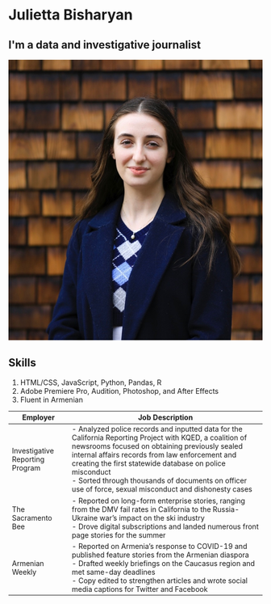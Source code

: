 # Julietta Bisharyan 
## I'm a data and investigative journalist
!['Julietta Bisharyan', 'Headshot of Julietta Bisharyan'](/headshot_julietta.jpg)
## Skills
1. HTML/CSS, JavaScript, Python, Pandas, R
2. Adobe Premiere Pro, Audition, Photoshop, and After Effects
3. Fluent in Armenian

| Employer                        | Job Description                                                                                                                                                                                                                                                                                                                                                                      |
|---------------------------------|--------------------------------------------------------------------------------------------------------------------------------------------------------------------------------------------------------------------------------------------------------------------------------------------------------------------------------------------------------------------------------------|
| Investigative Reporting Program | - Analyzed police records and inputted data for the California Reporting Project with KQED, a coalition of newsrooms focused on obtaining previously sealed internal affairs records from law enforcement and creating the first statewide database on police misconduct<br> - Sorted through thousands of documents on officer use of force, sexual misconduct and dishonesty cases |
| The Sacramento Bee              | - Reported on long-form enterprise stories, ranging from the DMV fail rates in California to the Russia-Ukraine war’s impact on the ski industry<br> - Drove digital subscriptions and landed numerous front page stories for the summer                                                                                                                                             |
| Armenian Weekly                 | - Reported on Armenia’s response to COVID-19 and published feature stories from the Armenian diaspora<br> - Drafted weekly briefings on the Caucasus region and met same-day deadlines<br> - Copy edited to strengthen articles and wrote social media captions for Twitter and Facebook                                                                                             |
